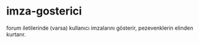 # imza-gosterici
forum iletilerinde (varsa) kullanıcı imzalarını gösterir, pezevenklerin elinden kurtarır.
